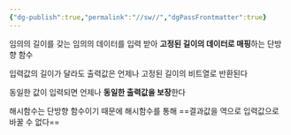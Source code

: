```yaml
---
{"dg-publish":true,"permalink":"//sw//","dgPassFrontmatter":true}
---
```



임의의 길이를 갖는 임의의 데이터를 입력 받아 **고정된 길이의 데이터로 매핑**하는 단방향 함수

입력값의 길이가 달라도 출력값은 언제나 고정된 길이의 비트열로 반환된다

동일한 값이 입력되면 언제나 **동일한 출력값을 보장**한다

해시함수는 단방향 함수이기 때문에 해시함수를 통해 ==결과값을 역으로 입력값으로 바꿀 수 없다==